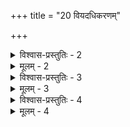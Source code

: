+++
title = "20 वियदधिकरणम्"

+++

<details><summary>विश्वास-प्रस्तुतिः - 2</summary>

2. पूर्वत्राधिक्रियायां पुरुषजनिवचो नित्यतोक्त्या निरूढं  
व्योमोत्पत्तौ तथैव स्थितिरिति वचसोर्व्याहतौ वक्ति कश्चित् ।  
सिद्धान्ती व्योमसृष्टिर्निगमशतमिता नान्यथा सिद्धिरस्यां  
वायुव्योमामृतोक्तिर्जनिविधिविहतेत्युक्तिवैषम्यमाह ॥२२१॥
</details>

<details><summary>मूलम् - 2</summary>

2. पूर्वत्राधिक्रियायां पुरुषजनिवचो नित्यतोक्त्या निरूढं  
व्योमोत्पत्तौ तथैव स्थितिरिति वचसोर्व्याहतौ वक्ति कश्चित् ।  
सिद्धान्ती व्योमसृष्टिर्निगमशतमिता नान्यथा सिद्धिरस्यां  
वायुव्योमामृतोक्तिर्जनिविधिविहतेत्युक्तिवैषम्यमाह ॥२२१॥
</details>


<details><summary>विश्वास-प्रस्तुतिः - 3</summary>

3. तेजः प्राथम्यदृष्टेरमृतवचनतोऽनंशकद्रव्यभावात्  
व्योमन्युत्पत्तिवाक् स्यादुपहितविषयैवात्मनीवेति चेन्न ।  
प्राथम्यस्याश्रुतत्वात् प्रथमपठनतः कल्पनेऽन्येन बाधात्  
किंचामर्त्योक्तितुल्यं त्वमृतपदमिहानेकवाक्यैककण्ठ्यात् ॥२२२॥
</details>

<details><summary>मूलम् - 3</summary>

3. तेजः प्राथम्यदृष्टेरमृतवचनतोऽनंशकद्रव्यभावात्  
व्योमन्युत्पत्तिवाक् स्यादुपहितविषयैवात्मनीवेति चेन्न ।  
प्राथम्यस्याश्रुतत्वात् प्रथमपठनतः कल्पनेऽन्येन बाधात्  
किंचामर्त्योक्तितुल्यं त्वमृतपदमिहानेकवाक्यैककण्ठ्यात् ॥२२२॥
</details>


<details><summary>विश्वास-प्रस्तुतिः - 4</summary>

4. यौ(यु)क्तस्सत्कार्यवादः श्रुतिभिरनुमतो नावयव्यस्ति सृज्यः  
तत्तद्द्रव्येषु नामान्तरभजनसहावस्थया सृष्टिवादः ।  
इष्टाश्शब्दाद्यवस्थास्तव निरवयवद्रव्यवर्गेऽपि तस्मात्  
व्योमन्युत्पत्तिरुक्ता श्रुतिषु तदितरोत्पत्तितुल्या न बाद्ध्या ॥२२३॥
</details>

<details><summary>मूलम् - 4</summary>

4. यौ(यु)क्तस्सत्कार्यवादः श्रुतिभिरनुमतो नावयव्यस्ति सृज्यः  
तत्तद्द्रव्येषु नामान्तरभजनसहावस्थया सृष्टिवादः ।  
इष्टाश्शब्दाद्यवस्थास्तव निरवयवद्रव्यवर्गेऽपि तस्मात्  
व्योमन्युत्पत्तिरुक्ता श्रुतिषु तदितरोत्पत्तितुल्या न बाद्ध्या ॥२२३॥
</details>